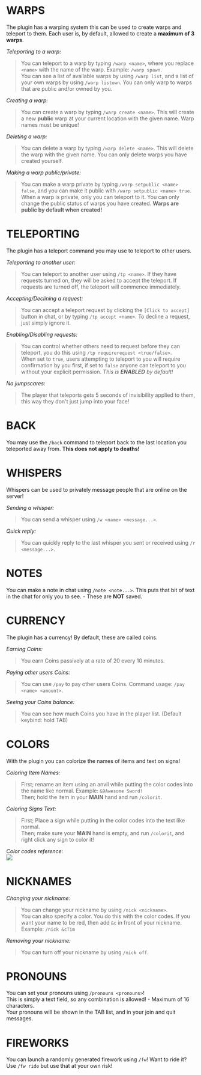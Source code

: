 # WARPS
The plugin has a warping system this can be used to create warps and teleport to them. Each user is, by default, allowed to create a **maximum of 3 warps**.

*Teleporting to a warp:*
> You can teleport to a warp by typing `/warp <name>`, where you replace `<name>` with the name of the warp. Example: `/warp spawn`.  
> You can see a list of available warps by using `/warp list`, and a list of your own warps by using `/warp listown`.
> You can only warp to warps that are public and/or owned by you.

*Creating a warp:*
> You can create a warp by typing `/warp create <name>`. This will create a new **public** warp at your current location with the given name.
> Warp names must be unique!

*Deleting a warp:*
> You can delete a warp by typing `/warp delete <name>`. This will delete the warp with the given name.
> You can only delete warps you have created yourself.

*Making a warp public/private:*
> You can make a warp private by typing `/warp setpublic <name> false`, and you can make it public with  `/warp setpublic <name> true`.  
> When a warp is private, only you can teleport to it.
> You can only change the public status of warps you have created.
> **Warps are public by default when created!**

# TELEPORTING
The plugin has a teleport command you may use to teleport to other users.

*Teleporting to another user:*  
> You can teleport to another user using `/tp <name>`. If they have requests turned on, they will be asked to accept the teleport. If requests are turned off, the teleport will commence immediately.

*Accepting/Declining a request:*  
>You can accept a teleport request by clicking the `[Click to accept]` button in chat, or by typing `/tp accept <name>`.   To decline a request, just simply ignore it.

*Enabling/Disabling requests:*
> You can control whether others need to request before they can teleport, you do this using `/tp requirerequest <true/false>`.  
> When set to `true`, users attempting to teleport to you will require confirmation by you first, if set to `false` anyone can teleport to you without your explicit permission.
*This is **ENABLED** by default!*

*No jumpscares:*
> The player that teleports gets 5 seconds of invisibility applied to them, this way they don't just jump into your face!

# BACK
You may use the `/back` command to teleport back to the last location you teleported away from. **This does not apply to deaths!**

# WHISPERS
Whispers can be used to privately message people that are online on the server!

*Sending a whisper:*
> You can send a whisper using `/w <name> <message...>`.

*Quick reply:*
> You can quickly reply to the last whisper you sent or received using `/r <message...>`.

# NOTES
You can make a note in chat using `/note <note...>`. This puts that bit of text in the chat for only you to see. - These are **NOT** saved.

# CURRENCY
The plugin has a currency! By default, these are called coins.

*Earning Coins:*
> You earn Coins passively at a rate of 20 every 10 minutes.

*Paying other users Coins:*
> You can use `/pay` to pay other users Coins. Command usage: `/pay <name> <amount>`.

*Seeing your Coins balance:*
> You can see how much Coins you have in the player list. (Default keybind: hold TAB)

# COLORS
With the plugin you can colorize the names of items and text on signs!

*Coloring Item Names:*
> First; rename an item using an anvil while putting the color codes into the name like normal. Example: `&9Awesome Sword!`   
> Then; hold the item in your **MAIN** hand and run `/colorit`.

*Coloring Signs Text:*
> First; Place a sign while putting in the color codes into the text like normal.   
> Then; make sure your **MAIN** hand is empty, and run `/colorit`, and right click any sign to color it!

*Color codes reference:*  
![](https://i.imgur.com/fcQmiME.png)

# NICKNAMES
*Changing your nickname:*
> You can change your nickname by using `/nick <nickname>`.  
> You can also specify a color. You do this with the color codes. If you want your name to be red, then add `&c` in front of your nickname.
> Example: `/nick &cTim`

*Removing your nickname:*
> You can turn off your nickname by using `/nick off`.

# PRONOUNS
You can set your pronouns using `/pronouns <pronouns>`!  
This is simply a text field, so any combination is allowed! - Maximum of 16 characters.  
Your pronouns will be shown in the TAB list, and in your join and quit messages.

# FIREWORKS
You can launch a randomly generated firework using `/fw`! Want to ride it? Use `/fw ride` but use that at your own risk!